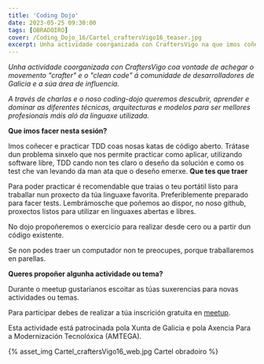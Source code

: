 ```yaml
---
title: 'Coding Dojo'
date: 2023-05-25 09:30:00
tags: [OBRADOIRO]
cover: /Coding_Dojo_16/Cartel_craftersVigo16_teaser.jpg
excerpt: Unha actividade coorganizada con CraftersVigo na que imos coñecer e practicar TDD coas nosas katas de código aberto. 
---
```


<em>Unha actividade coorganizada con CraftersVigo coa vontade de achegar o movemento "crafter" e o "clean code" á comunidade de desarrolladores de Galicia e a súa área de influencia.

A través de charlas e o noso coding-dojo queremos descubrir, aprender e dominar as diferentes técnicas, arquitecturas e modelos para ser mellores profesionais máis aló da linguaxe utilizada.</em>

<strong>Que imos facer nesta sesión?</strong>

Imos coñecer e practicar TDD coas nosas katas de código aberto. Trátase dun problema sinxelo que nos permite practicar como aplicar, utilizando software libre, TDD cando non tes claro o deseño da solución e como os test che van levando da man ata que o deseño emerxe.
<strong>Que tes que traer</strong>

Para poder practicar é recomendable que traias o teu portátil listo para traballar nun proxecto da túa linguaxe favorita. Preferiblemente preparado para facer tests. Lembrámosche que poñemos ao dispor, no noso github, proxectos listos para utilizar en linguaxes abertas e libres.

No dojo propoñeremos o exercicio para realizar desde cero ou a partir dun código existente.

Se non podes traer un computador non te preocupes, porque traballaremos en parellas.

<strong>Queres propoñer algunha actividade ou tema?</strong>

Durante o meetup gustaríanos escoitar as túas suxerencias para novas actividades ou temas.

Para participar debes de realizar a túa inscrición gratuita en [meetup](https://www.meetup.com/es-ES/craftersvigo/events/293801901/).

Esta actividade está patrocinada pola Xunta de Galicia e pola Axencia Para a Modernización Tecnolóxica (AMTEGA).


{% asset_img Cartel_craftersVigo16_web.jpg Cartel obradoiro %}
